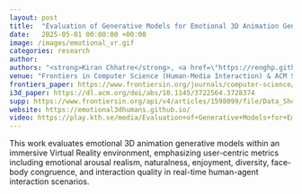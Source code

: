 ```yaml
---
layout: post
title:  "Evaluation of Generative Models for Emotional 3D Animation Generation in VR"
date:   2025-05-01 00:00:00 +00:00
image: /images/emotional_vr.gif
categories: research
author: 
authors: "<strong>Kiran Chhatre</strong>, <a href=\"https://renghp.github.io/\">Renan Guarese</a>, <a href=\"http://andriimatviienko.com/\">Andrii Matviienko</a>, <a href=\"https://www.kth.se/profile/chpeters\">Christopher Peters</a>"
venue: "Frontiers in Computer Science (Human-Media Interaction) & ACM SIGGRAPH I3D"
frontiers_paper: https://www.frontiersin.org/journals/computer-science/articles/10.3389/fcomp.2025.1598099/full
i3d_paper: https://dl.acm.org/doi/abs/10.1145/3722564.3728374
supp: https://www.frontiersin.org/api/v4/articles/1598099/file/Data_Sheet_1.pdf/1598099_data-sheet_1/1
website: https://emotional3dhumans.github.io/
video: https://play.kth.se/media/Evaluation+of+Generative+Models+for+Emotional+3D+Animation+Generation+in+VR/0_q1e7393r
---
```

This work evaluates emotional 3D animation generative models within an immersive Virtual Reality environment, emphasizing user-centric metrics including emotional arousal realism, naturalness, enjoyment, diversity, face-body congruence, and interaction quality in real-time human-agent interaction scenarios.
